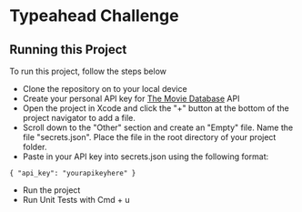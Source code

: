 
# Typeahead Challenge

## Running this Project

To run this project, follow the steps below
 - Clone the repository on to your local device
 - Create your personal API key for [The Movie Database](https://github.com/adamayoung/TMDb) API
 - Open the project in Xcode and click the "+" button at the bottom of the project navigator to add a file. 
 - Scroll down to the "Other" section and create an "Empty" file. Name the file "secrets.json". Place the file in the root directory of your project folder. 
 - Paste in your API key into secrets.json using the following format: 
 ```
 { "api_key": "yourapikeyhere" }
 ```
  - Run the project
  - Run Unit Tests with Cmd + u
